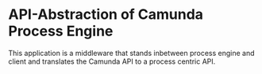 # API-Abstraction of Camunda Process Engine

This application is a middleware that stands inbetween process engine and client and translates the Camunda API to a process centric API.
